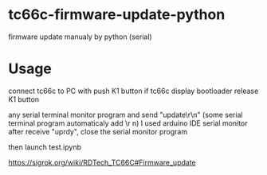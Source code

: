 # tc66c-firmware-update-python
firmware update manualy by python (serial)

# Usage
connect tc66c to PC with push K1 button 
if tc66c display bootloader release K1 button

any serial terminal monitor program and send "update\r\n" (some serial terminal program automaticaly add \r
n) I used arduino IDE serial monitor
after receive "uprdy", close the serial monitor program

then launch test.ipynb 


https://sigrok.org/wiki/RDTech_TC66C#Firmware_update
